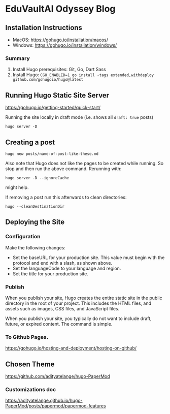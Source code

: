 # EduVaultAI Odyssey Blog
## Installation Instructions
- MacOS: https://gohugo.io/installation/macos/
- Windows: https://gohugo.io/installation/windows/

### Summary
1. Install Hugo prerequisites: Git, Go, Dart Sass
2. Install Hugo: `CGO_ENABLED=1 go install -tags extended,withdeploy github.com/gohugoio/hugo@latest`

## Running Hugo Static Site Server
https://gohugo.io/getting-started/quick-start/

Running the site locally in draft mode (i.e. shows all `draft: true` posts)
```
hugo server -D
```

## Creating a post
```
hugo new posts/name-of-post-like-these.md
```
Also note that Hugo does not like the pages to be created while running. So stop and then run the above command. Rerunning with:
```
hugo server -D --ignoreCache
```
might help.

If removing a post run this afterwards to clean directories:
```
hugo --cleanDestinationDir
```

## Deploying the Site
### Configuration
Make the following changes:
- Set the baseURL for your production site. This value must begin with the protocol and end with a slash, as shown above.
- Set the languageCode to your language and region.
- Set the title for your production site.

### Publish
When you publish your site, Hugo creates the entire static site in the public directory in the root of your project. This includes the HTML files, and assets such as images, CSS files, and JavaScript files.

When you publish your site, you typically do not want to include draft, future, or expired content. The command is simple.

### To Github Pages.
https://gohugo.io/hosting-and-deployment/hosting-on-github/

## Chosen Theme
https://github.com/adityatelange/hugo-PaperMod

### Customizations doc
https://adityatelange.github.io/hugo-PaperMod/posts/papermod/papermod-features